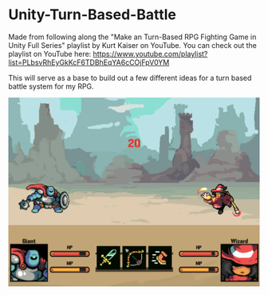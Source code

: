 # Unity-Turn-Based-Battle

Made from following along the "Make an Turn-Based RPG Fighting Game in Unity Full Series" playlist by Kurt Kaiser on YouTube. 
You can check out the playlist on YouTube here:
https://www.youtube.com/playlist?list=PLbsvRhEyGkKcF6TDBhEqYA6cCOjFpV0YM

This will serve as a base to build out a few different ideas for a turn based battle system for my RPG.

![alt text](turnbased-screenshot.png)
